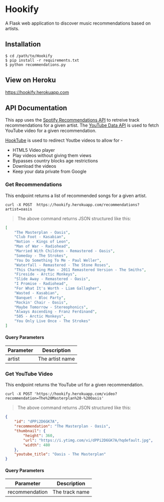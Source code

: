 # Hookify
A Flask web application to discover music recommendations based on artists.

## Installation

``` shell
$ cd /path/to/Hookify
$ pip install -r requirements.txt
$ python recommendations.py

```

## View on Heroku

https://hookify.herokuapp.com

## API Documentation

This app uses the [Spotify Recommendations API](https://developer.spotify.com/web-api/get-recommendations/) to retreive track recommendations for a given artist. The [YouTube Data API](https://developers.google.com/youtube/v3/) is used to fetch YouTube video for a given recommendation.

[HookTube](https://hooktube.com/) is used to redirect Youtbe videos to allow for -

- HTML5 Video player
- Play videos without giving them views
- Bypasses country blocks age restrictions
- Download the videos
- Keep your data private from Google

### Get Recommendations

This endpoint returns a list of recommended songs for a given artist.

```shell
curl -X POST  https://hookify.herokuapp.com/recommendations?artist=oasis
```

> The above command returns JSON structured like this:

```json
[
    "The Masterplan - Oasis",
    "Club Foot - Kasabian",
    "Notion - Kings of Leon",
    "Man of War - Radiohead",
    "Married With Children - Remastered - Oasis",
    "Someday - The Strokes",
    "You Do Something To Me - Paul Weller",
    "Waterfall - Remastered - The Stone Roses",
    "This Charming Man - 2011 Remastered Version - The Smiths",
    "Fireside - Arctic Monkeys",
    "Slide Away - Remastered - Oasis",
    "I Promise - Radiohead",
    "For What It's Worth - Liam Gallagher",
    "Wasted - Kasabian",
    "Banquet - Bloc Party",
    "Rockin' Chair - Oasis",
    "Maybe Tomorrow - Stereophonics",
    "Always Ascending - Franz Ferdinand",
    "505 - Arctic Monkeys",
    "You Only Live Once - The Strokes"
]
```

#### Query Parameters

| Parameter  | Description                                  |
|------------|----------------------------------------------|                         
| artist    | The artist name                                |

### Get YouTube Video

This endpoint returns the YouTube url for a given recommendation.

```shell
curl -X POST 'https://hookify.herokuapp.com/video?recommendation=The%20Masterplan%20-%20Oasis'
```

> The above command returns JSON structured like this:

```json
{
    "id": "dPPi2D6GK7A",
    "recommendation": "The Masterplan - Oasis",
    "thumbnail": {
        "height": 360,
        "url": "https://i.ytimg.com/vi/dPPi2D6GK7A/hqdefault.jpg",
        "width": 480
    },
    "youtube_title": "Oasis - The Masterplan"
}
```

#### Query Parameters

| Parameter  | Description                                  |
|------------|----------------------------------------------|                         
| recommendation    | The track name                                |
